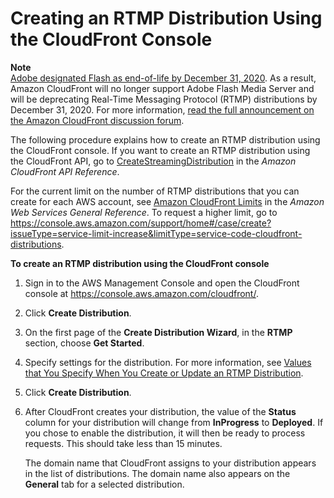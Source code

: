 # Creating an RTMP Distribution Using the CloudFront Console<a name="distribution-rtmp-creating-console"></a>

**Note**  
[Adobe designated Flash as end\-of\-life by December 31, 2020](https://theblog.adobe.com/adobe-flash-update/)\. As a result, Amazon CloudFront will no longer support Adobe Flash Media Server and will be deprecating Real\-Time Messaging Protocol \(RTMP\) distributions by December 31, 2020\. For more information, [read the full announcement on the Amazon CloudFront discussion forum](https://forums.aws.amazon.com/ann.jspa?annID=7356)\.

The following procedure explains how to create an RTMP distribution using the CloudFront console\. If you want to create an RTMP distribution using the CloudFront API, go to [CreateStreamingDistribution](https://docs.aws.amazon.com/cloudfront/latest/APIReference/API_CreateStreamingDistribution.html) in the *Amazon CloudFront API Reference*\. 

For the current limit on the number of RTMP distributions that you can create for each AWS account, see [Amazon CloudFront Limits](https://docs.aws.amazon.com/general/latest/gr/aws_service_limits.html#limits_cloudfront) in the *Amazon Web Services General Reference*\. To request a higher limit, go to [https://console\.aws\.amazon\.com/support/home\#/case/create?issueType=service\-limit\-increase&limitType=service\-code\-cloudfront\-distributions](https://console.aws.amazon.com/support/home#/case/create?issueType=service-limit-increase&limitType=service-code-cloudfront-distributions)\.<a name="distribution-rtmp-creating-console-procedure"></a>

**To create an RTMP distribution using the CloudFront console**

1. Sign in to the AWS Management Console and open the CloudFront console at [https://console\.aws\.amazon\.com/cloudfront/](https://console.aws.amazon.com/cloudfront/)\.

1. Click **Create Distribution**\.

1. On the first page of the **Create Distribution Wizard**, in the **RTMP** section, choose **Get Started**\.

1. Specify settings for the distribution\. For more information, see [Values that You Specify When You Create or Update an RTMP Distribution](distribution-rtmp-values-specify.md)\.

1. Click **Create Distribution**\.

1. After CloudFront creates your distribution, the value of the **Status** column for your distribution will change from **InProgress** to **Deployed**\. If you chose to enable the distribution, it will then be ready to process requests\. This should take less than 15 minutes\.

   The domain name that CloudFront assigns to your distribution appears in the list of distributions\. The domain name also appears on the **General** tab for a selected distribution\.